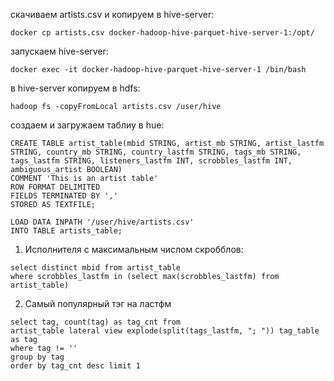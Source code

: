 скачиваем artists.csv и копируем в hive-server:
```
docker cp artists.csv docker-hadoop-hive-parquet-hive-server-1:/opt/
```
запускаем hive-server:
```
docker exec -it docker-hadoop-hive-parquet-hive-server-1 /bin/bash
```
в hive-server копируем в hdfs:
```
hadoop fs -copyFromLocal artists.csv /user/hive
```
создаем и загружаем таблиу в hue:
```
CREATE TABLE artist_table(mbid STRING, artist_mb STRING, artist_lastfm STRING, country_mb STRING, country_lastfm STRING, tags_mb STRING, tags_lastfm STRING, listeners_lastfm INT, scrobbles_lastfm INT, ambiguous_artist BOOLEAN)
COMMENT 'This is an artist table'
ROW FORMAT DELIMITED
FIELDS TERMINATED BY ','
STORED AS TEXTFILE;
```
```
LOAD DATA INPATH '/user/hive/artists.csv'
INTO TABLE artists_table;
```

1) Исполнителя с максимальным числом скробблов:
```
select distinct mbid from artist_table
where scrobbles_lastfm in (select max(scrobbles_lastfm) from artist_table)
```
2) Самый популярный тэг на ластфм
```
select tag, count(tag) as tag_cnt from 
artist_table lateral view explode(split(tags_lastfm, "; ")) tag_table as tag
where tag != ''
group by tag
order by tag_cnt desc limit 1
```
